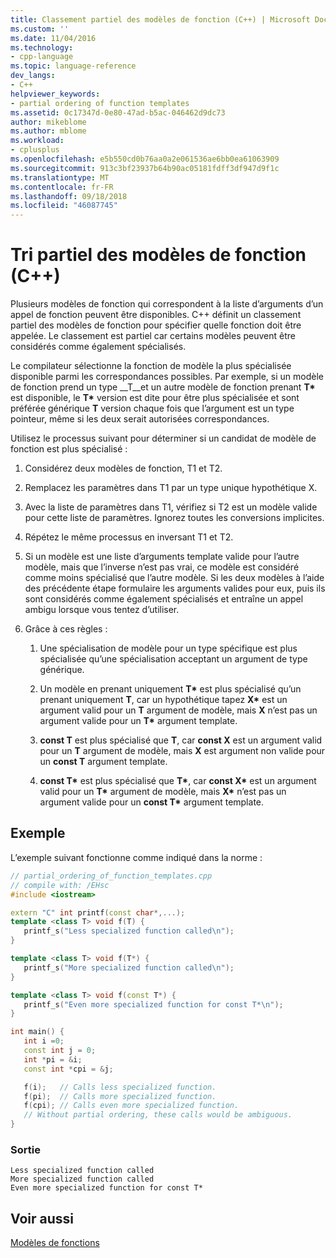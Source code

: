 ```yaml
---
title: Classement partiel des modèles de fonction (C++) | Microsoft Docs
ms.custom: ''
ms.date: 11/04/2016
ms.technology:
- cpp-language
ms.topic: language-reference
dev_langs:
- C++
helpviewer_keywords:
- partial ordering of function templates
ms.assetid: 0c17347d-0e80-47ad-b5ac-046462d9dc73
author: mikeblome
ms.author: mblome
ms.workload:
- cplusplus
ms.openlocfilehash: e5b550cd0b76aa0a2e061536ae6bb0ea61063909
ms.sourcegitcommit: 913c3bf23937b64b90ac05181fdff3df947d9f1c
ms.translationtype: MT
ms.contentlocale: fr-FR
ms.lasthandoff: 09/18/2018
ms.locfileid: "46087745"
---
```

# <a name="partial-ordering-of-function-templates-c"></a>Tri partiel des modèles de fonction (C++)

Plusieurs modèles de fonction qui correspondent à la liste d’arguments d’un appel de fonction peuvent être disponibles. C++ définit un classement partiel des modèles de fonction pour spécifier quelle fonction doit être appelée. Le classement est partiel car certains modèles peuvent être considérés comme également spécialisés.

Le compilateur sélectionne la fonction de modèle la plus spécialisée disponible parmi les correspondances possibles. Par exemple, si un modèle de fonction prend un type __T__et un autre modèle de fonction prenant __T\*__  est disponible, le __T\*__  version est dite pour être plus spécialisée et sont préférée générique __T__ version chaque fois que l’argument est un type pointeur, même si les deux serait autorisées correspondances.

Utilisez le processus suivant pour déterminer si un candidat de modèle de fonction est plus spécialisé :

1. Considérez deux modèles de fonction, T1 et T2.

2. Remplacez les paramètres dans T1 par un type unique hypothétique X.

3. Avec la liste de paramètres dans T1, vérifiez si T2 est un modèle valide pour cette liste de paramètres. Ignorez toutes les conversions implicites.

4. Répétez le même processus en inversant T1 et T2.

5. Si un modèle est une liste d’arguments template valide pour l’autre modèle, mais que l’inverse n’est pas vrai, ce modèle est considéré comme moins spécialisé que l’autre modèle. Si les deux modèles à l’aide des précédente étape formulaire les arguments valides pour eux, puis ils sont considérés comme également spécialisés et entraîne un appel ambigu lorsque vous tentez d’utiliser.

6. Grâce à ces règles :

     1. Une spécialisation de modèle pour un type spécifique est plus spécialisée qu’une spécialisation acceptant un argument de type générique.

     2. Un modèle en prenant uniquement __T\*__  est plus spécialisé qu’un prenant uniquement __T__, car un hypothétique tapez __X\*__  est un argument valid pour un __T__ argument de modèle, mais __X__ n’est pas un argument valide pour un __T\*__  argument template.

     3. __const T__ est plus spécialisé que __T__, car __const X__ est un argument valid pour un __T__ argument de modèle, mais __X__ est argument non valide pour un __const T__ argument template.

     4. __const T\*__  est plus spécialisé que __T\*__, car __const X\*__  est un argument valid pour un __T\*__  argument de modèle, mais __X\*__  n’est pas un argument valide pour un __const T\*__  argument template.

## <a name="example"></a>Exemple

L’exemple suivant fonctionne comme indiqué dans la norme :

```cpp
// partial_ordering_of_function_templates.cpp
// compile with: /EHsc
#include <iostream>

extern "C" int printf(const char*,...);
template <class T> void f(T) {
   printf_s("Less specialized function called\n");
}

template <class T> void f(T*) {
   printf_s("More specialized function called\n");
}

template <class T> void f(const T*) {
   printf_s("Even more specialized function for const T*\n");
}

int main() {
   int i =0;
   const int j = 0;
   int *pi = &i;
   const int *cpi = &j;

   f(i);   // Calls less specialized function.
   f(pi);  // Calls more specialized function.
   f(cpi); // Calls even more specialized function.
   // Without partial ordering, these calls would be ambiguous.
}
```

### <a name="output"></a>Sortie

```Output
Less specialized function called
More specialized function called
Even more specialized function for const T*
```

## <a name="see-also"></a>Voir aussi

[Modèles de fonctions](../cpp/function-templates.md)